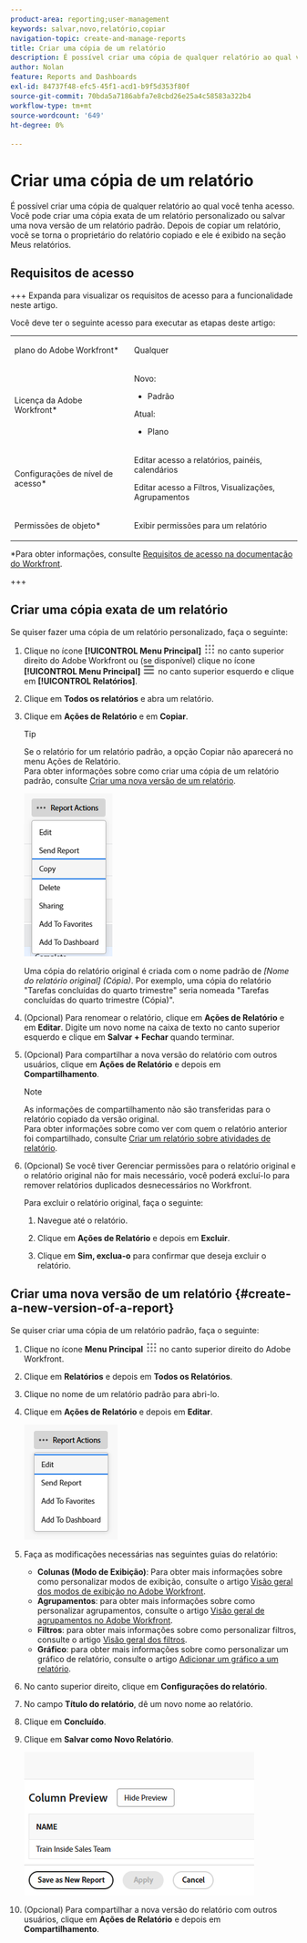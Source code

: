 ```yaml
---
product-area: reporting;user-management
keywords: salvar,novo,relatório,copiar
navigation-topic: create-and-manage-reports
title: Criar uma cópia de um relatório
description: É possível criar uma cópia de qualquer relatório ao qual você tenha acesso. Você pode criar uma cópia exata de um relatório personalizado ou salvar uma nova versão de um relatório padrão. Depois de copiar um relatório, você se torna o proprietário do relatório copiado e ele é exibido na seção Meus relatórios.
author: Nolan
feature: Reports and Dashboards
exl-id: 84737f48-efc5-45f1-acd1-b9f5d353f80f
source-git-commit: 70bda5a7186abfa7e8cbd26e25a4c58583a322b4
workflow-type: tm+mt
source-wordcount: '649'
ht-degree: 0%

---
```


# Criar uma cópia de um relatório

<!-- Audited: 11/2024 -->

É possível criar uma cópia de qualquer relatório ao qual você tenha acesso. Você pode criar uma cópia exata de um relatório personalizado ou salvar uma nova versão de um relatório padrão. Depois de copiar um relatório, você se torna o proprietário do relatório copiado e ele é exibido na seção Meus relatórios.

## Requisitos de acesso

+++ Expanda para visualizar os requisitos de acesso para a funcionalidade neste artigo.

Você deve ter o seguinte acesso para executar as etapas deste artigo:

<table style="table-layout:auto"> 
 <col> 
 <col> 
 <tbody> 
  <tr> 
   <td role="rowheader">plano do Adobe Workfront*</td> 
   <td> <p>Qualquer</p> </td> 
  </tr> 
  <tr> 
   <td role="rowheader">Licença da Adobe Workfront*</td> 
   <td> 
      <p>Novo:</p>
         <ul>
         <li><p>Padrão</p></li>
         </ul>
      <p>Atual:</p>
         <ul>
         <li><p>Plano</p></li>
         </ul>
   </td>
  </tr> 
  <tr> 
   <td role="rowheader">Configurações de nível de acesso*</td> 
   <td> <p>Editar acesso a relatórios, painéis, calendários</p> <p>Editar acesso a Filtros, Visualizações, Agrupamentos</p></td> 
  </tr> 
  <tr> 
   <td role="rowheader">Permissões de objeto*</td> 
   <td><p>Exibir permissões para um relatório</p></td> 
  </tr> 
 </tbody> 
</table>

*Para obter informações, consulte [Requisitos de acesso na documentação do Workfront](/help/quicksilver/administration-and-setup/add-users/access-levels-and-object-permissions/access-level-requirements-in-documentation.md).

+++

## Criar uma cópia exata de um relatório

Se quiser fazer uma cópia de um relatório personalizado, faça o seguinte:

1. Clique no ícone **[!UICONTROL Menu Principal]** ![Menu Principal](/help/_includes/assets/main-menu-icon.png) no canto superior direito do Adobe Workfront ou (se disponível) clique no ícone **[!UICONTROL Menu Principal]** ![Menu Principal](/help/_includes/assets/main-menu-icon-left-nav.png) no canto superior esquerdo e clique em **[!UICONTROL Relatórios]**.

1. Clique em **Todos os relatórios** e abra um relatório.

1. Clique em **Ações de Relatório** e em **Copiar**.

   >[!TIP]
   >
   >Se o relatório for um relatório padrão, a opção Copiar não aparecerá no menu Ações de Relatório.\
   >Para obter informações sobre como criar uma cópia de um relatório padrão, consulte [Criar uma nova versão de um relatório](#create-a-new-version-of-a-report).

   ![Copiar relatório](assets/unshimmed-report-actions-copy.png)

   Uma cópia do relatório original é criada com o nome padrão de _[Nome do relatório original] (Cópia)_. Por exemplo, uma cópia do relatório &quot;Tarefas concluídas do quarto trimestre&quot; seria nomeada &quot;Tarefas concluídas do quarto trimestre (Cópia)&quot;.

1. (Opcional) Para renomear o relatório, clique em **Ações de Relatório** e em **Editar**. Digite um novo nome na caixa de texto no canto superior esquerdo e clique em **Salvar + Fechar** quando terminar.

1. (Opcional) Para compartilhar a nova versão do relatório com outros usuários, clique em **Ações de Relatório** e depois em **Compartilhamento**.

   >[!NOTE]
   >
   >As informações de compartilhamento não são transferidas para o relatório copiado da versão original.\
   >Para obter informações sobre como ver com quem o relatório anterior foi compartilhado, consulte [Criar um relatório sobre atividades de relatório](../../../reports-and-dashboards/reports/report-usage/create-report-reporting-activities.md#identify).

1. (Opcional) Se você tiver Gerenciar permissões para o relatório original e o relatório original não for mais necessário, você poderá excluí-lo para remover relatórios duplicados desnecessários no Workfront.

   Para excluir o relatório original, faça o seguinte:

   1. Navegue até o relatório.

   1. Clique em **Ações de Relatório** e depois em **Excluir**.

   1. Clique em **Sim, exclua-o** para confirmar que deseja excluir o relatório.

## Criar uma nova versão de um relatório {#create-a-new-version-of-a-report}

Se quiser criar uma cópia de um relatório padrão, faça o seguinte:

1. Clique no ícone **Menu Principal** ![Ícone do Menu Principal](assets/main-menu-icon.png) no canto superior direito do Adobe Workfront.

1. Clique em **Relatórios** e depois em **Todos os Relatórios**.
1. Clique no nome de um relatório padrão para abri-lo.
1. Clique em **Ações de Relatório** e depois em **Editar**.

   ![Editar relatório](assets/unshimmed-report-actions-default-report.png)

1. Faça as modificações necessárias nas seguintes guias do relatório:

   * **Colunas (Modo de Exibição)**: Para obter mais informações sobre como personalizar modos de exibição, consulte o artigo [Visão geral dos modos de exibição no Adobe Workfront](../../../reports-and-dashboards/reports/reporting-elements/views-overview.md).
   * **Agrupamentos**: para obter mais informações sobre como personalizar agrupamentos, consulte o artigo [Visão geral de agrupamentos no Adobe Workfront](../../../reports-and-dashboards/reports/reporting-elements/groupings-overview.md).
   * **Filtros**: para obter mais informações sobre como personalizar filtros, consulte o artigo [Visão geral dos filtros](../../../reports-and-dashboards/reports/reporting-elements/filters-overview.md).
   * **Gráfico**: para obter mais informações sobre como personalizar um gráfico de relatório, consulte o artigo [Adicionar um gráfico a um relatório](../../../reports-and-dashboards/reports/creating-and-managing-reports/add-chart-report.md).

1. No canto superior direito, clique em **Configurações do relatório**.
1. No campo **Título do relatório**, dê um novo nome ao relatório.
1. Clique em **Concluído**.
1. Clique em **Salvar como Novo Relatório**.

   ![Salvar como novo relatório](assets/unshimmed-save-as-new-report.png)

1. (Opcional) Para compartilhar a nova versão do relatório com outros usuários, clique em **Ações de Relatório** e depois em **Compartilhamento**.

